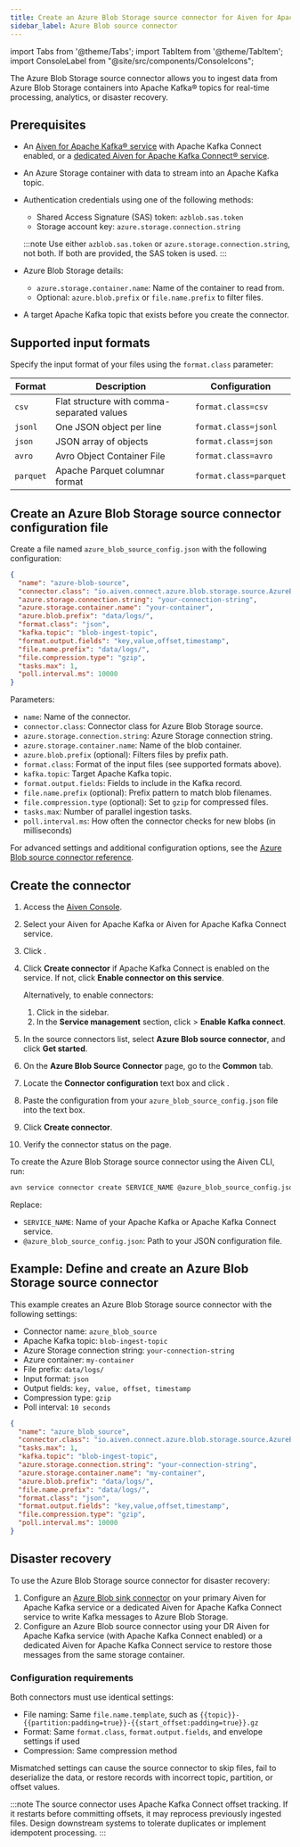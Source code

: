 ```yaml
---
title: Create an Azure Blob Storage source connector for Aiven for Apache Kafka®
sidebar_label: Azure Blob source connector
---
```


import Tabs from '@theme/Tabs';
import TabItem from '@theme/TabItem';
import ConsoleLabel from "@site/src/components/ConsoleIcons";

The Azure Blob Storage source connector allows you to ingest data from Azure Blob Storage containers into Apache Kafka® topics for real-time processing, analytics, or disaster recovery.

## Prerequisites

- An [Aiven for Apache Kafka® service](/docs/products/kafka/kafka-connect/howto/enable-connect)
  with Apache Kafka Connect enabled, or a
  [dedicated Aiven for Apache Kafka Connect® service](/docs/products/kafka/kafka-connect/get-started#apache_kafka_connect_dedicated_cluster).
- An Azure Storage container with data to stream into an Apache Kafka topic.
- Authentication credentials using one of the following methods:
  - Shared Access Signature (SAS) token: `azblob.sas.token`
  - Storage account key: `azure.storage.connection.string`

  :::note
  Use either `azblob.sas.token` or `azure.storage.connection.string`, not both. If both
  are provided, the SAS token is used.
  :::

- Azure Blob Storage details:
  - `azure.storage.container.name`: Name of the container to read from.
  - Optional: `azure.blob.prefix` or `file.name.prefix` to filter files.
- A target Apache Kafka topic that exists before you create the connector.

## Supported input formats

Specify the input format of your files using the `format.class` parameter:

| Format    | Description                                | Configuration               |
| --------- | ------------------------------------------ | --------------------------- |
| `csv`     | Flat structure with comma-separated values | `format.class=csv`     |
| `jsonl`   | One JSON object per line                   | `format.class=jsonl`   |
| `json`    | JSON array of objects                      | `format.class=json`    |
| `avro`    | Avro Object Container File                 | `format.class=avro`    |
| `parquet` | Apache Parquet columnar format             | `format.class=parquet` |

## Create an Azure Blob Storage source connector configuration file

Create a file named `azure_blob_source_config.json` with the following configuration:

```json
{
  "name": "azure-blob-source",
  "connector.class": "io.aiven.connect.azure.blob.storage.source.AzureBlobStorageSourceConnector",
  "azure.storage.connection.string": "your-connection-string",
  "azure.storage.container.name": "your-container",
  "azure.blob.prefix": "data/logs/",
  "format.class": "json",
  "kafka.topic": "blob-ingest-topic",
  "format.output.fields": "key,value,offset,timestamp",
  "file.name.prefix": "data/logs/",
  "file.compression.type": "gzip",
  "tasks.max": 1,
  "poll.interval.ms": 10000
}
```

Parameters:

- `name`: Name of the connector.
- `connector.class`: Connector class for Azure Blob Storage source.
- `azure.storage.connection.string`: Azure Storage connection string.
- `azure.storage.container.name`: Name of the blob container.
- `azure.blob.prefix` (optional): Filters files by prefix path.
- `format.class`: Format of the input files (see supported formats above).
- `kafka.topic`: Target Apache Kafka topic.
- `format.output.fields`: Fields to include in the Kafka record.
- `file.name.prefix` (optional): Prefix pattern to match blob filenames.
- `file.compression.type` (optional): Set to `gzip` for compressed files.
- `tasks.max`: Number of parallel ingestion tasks.
- `poll.interval.ms`: How often the connector checks for new blobs (in milliseconds)

For advanced settings and additional configuration options, see the
[Azure Blob source connector reference](https://aiven-open.github.io/cloud-storage-connectors-for-apache-kafka/azure-source-connector/index.html).

## Create the connector

<Tabs groupId="setup-method">
<TabItem value="console" label="Console" default>

1. Access the [Aiven Console](https://console.aiven.io/).
1. Select your Aiven for Apache Kafka or Aiven for Apache Kafka Connect service.
1. Click <ConsoleLabel name="Connectors"/>.
1. Click **Create connector** if Apache Kafka Connect is enabled on the service.
   If not, click **Enable connector on this service**.

   Alternatively, to enable connectors:

   1. Click <ConsoleLabel name="Service settings"/> in the sidebar.
   1. In the **Service management** section, click
      <ConsoleLabel name="Actions"/> > **Enable Kafka connect**.

1. In the source connectors list, select **Azure Blob source connector**, and click
   **Get started**.
1. On the **Azure Blob Source Connector** page, go to the **Common** tab.
1. Locate the **Connector configuration** text box and click <ConsoleLabel name="edit"/>.
1. Paste the configuration from your `azure_blob_source_config.json` file into the text
   box.
1. Click **Create connector**.
1. Verify the connector status on the <ConsoleLabel name="Connectors"/> page.


</TabItem>
<TabItem value="cli" label="CLI">

To create the Azure Blob Storage source connector using the Aiven CLI, run:

```bash
avn service connector create SERVICE_NAME @azure_blob_source_config.json
```

Replace:

- `SERVICE_NAME`: Name of your Apache Kafka or Apache Kafka Connect service.
- `@azure_blob_source_config.json`: Path to your JSON configuration file.

</TabItem> </Tabs>

## Example: Define and create an Azure Blob Storage source connector

This example creates an Azure Blob Storage source connector with the following settings:

- Connector name: `azure_blob_source`
- Apache Kafka topic: `blob-ingest-topic`
- Azure Storage connection string: `your-connection-string`
- Azure container: `my-container`
- File prefix: `data/logs/`
- Input format: `json`
- Output fields: `key, value, offset, timestamp`
- Compression type: `gzip`
- Poll interval: `10 seconds`

```json
{
  "name": "azure_blob_source",
  "connector.class": "io.aiven.connect.azure.blob.storage.source.AzureBlobStorageSourceConnector",
  "tasks.max": 1,
  "kafka.topic": "blob-ingest-topic",
  "azure.storage.connection.string": "your-connection-string",
  "azure.storage.container.name": "my-container",
  "azure.blob.prefix": "data/logs/",
  "file.name.prefix": "data/logs/",
  "format.class": "json",
  "format.output.fields": "key,value,offset,timestamp",
  "file.compression.type": "gzip",
  "poll.interval.ms": 10000
}
```

## Disaster recovery

To use the Azure Blob Storage source connector for disaster recovery:

1. Configure an [Azure Blob sink connector](/docs/products/kafka/kafka-connect/howto/azure-blob-sink)
   on your primary Aiven for Apache Kafka service or a dedicated Aiven for Apache Kafka
   Connect service to write Kafka messages to Azure Blob Storage.
1. Configure an Azure Blob source connector using your DR Aiven for Apache Kafka service
   (with Apache Kafka Connect enabled) or a dedicated Aiven for Apache Kafka Connect
   service to restore those messages from the same storage container.

### Configuration requirements

Both connectors must use identical settings:

- File naming: Same `file.name.template`, such
  as `{{topic}}-{{partition:padding=true}}-{{start_offset:padding=true}}.gz`
- Format: Same `format.class`, `format.output.fields`, and envelope settings if used
- Compression: Same compression method

Mismatched settings can cause the source connector to skip files, fail to
deserialize the data, or restore records with incorrect topic, partition, or
offset values.

:::note
The source connector uses Apache Kafka Connect offset tracking. If it restarts before
committing offsets, it may reprocess previously ingested files. Design downstream
systems to tolerate duplicates or implement idempotent processing.
:::
